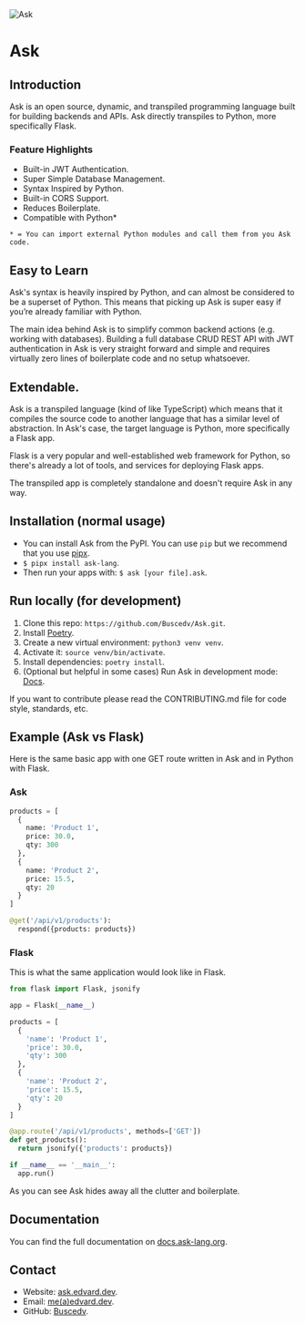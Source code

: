 <img src="https://ask.edvard.dev/banner.png" alt="Ask">

# Ask

<!-- [![CircleCI](https://circleci.com/gh/circleci/circleci-docs.svg?style=svg)](https://circleci.com/gh/Buscedv/Ask) -->

## Introduction
Ask is an open source, dynamic, and transpiled programming language built for building backends and APIs. Ask directly transpiles to Python, more specifically Flask.

### Feature Highlights
- Built-in JWT Authentication.
- Super Simple Database Management.
- Syntax Inspired by Python.
- Built-in CORS Support.
- Reduces Boilerplate.
- Compatible with Python*

`* = You can import external Python modules and call them from you Ask code.`

## Easy to Learn
Ask's syntax is heavily inspired by Python, and can almost be considered to be a superset of Python. This means that picking up Ask is super easy if you’re already familiar with Python.

The main idea behind Ask is to simplify common backend actions (e.g. working with databases). Building a full database CRUD REST API with JWT authentication in Ask is very straight forward and simple and requires virtually zero lines of boilerplate code and no setup whatsoever.

## Extendable.
Ask is a transpiled language (kind of like TypeScript) which means that it compiles the source code to another language that has a similar level of abstraction. In Ask's case, the target language is Python, more specifically a Flask app.

Flask is a very popular and well-established web framework for Python, so there's already a lot of tools, and services for deploying Flask apps.

The transpiled app is completely standalone and doesn't require Ask in any way.

## Installation (normal usage)
- You can install Ask from the PyPI. You can use `pip` but we recommend that you use [pipx](https://pipxproject.github.io/pipx/).
- `$ pipx install ask-lang`.
- Then run your apps with: `$ ask [your file].ask`.

## Run locally (for development)
1. Clone this repo: `https://github.com/Buscedv/Ask.git`.
2. Install [Poetry](https://python-poetry.org/).
3. Create a new virtual environment: `python3 venv venv`.
4. Activate it: `source venv/bin/activate`.
5. Install dependencies: `poetry install`.
6. (Optional but helpful in some cases) Run Ask in development mode: [Docs](https://docs.ask-lang.org/development-tools/running-in-development-mode1).

If you want to contribute please read the CONTRIBUTING.md file for code style, standards, etc.

## Example (Ask vs Flask)
Here is the same basic app with one GET route written in Ask and in Python with Flask.

### Ask
```python
products = [
  {
    name: 'Product 1',
    price: 30.0,
    qty: 300
  },
  {
    name: 'Product 2',
    price: 15.5,
    qty: 20
  }
]

@get('/api/v1/products'):
  respond({products: products})
```

### Flask
This is what the same application would look like in Flask.

```python
from flask import Flask, jsonify

app = Flask(__name__)

products = [
  {
    'name': 'Product 1',
    'price': 30.0,
    'qty': 300
  },
  {
    'name': 'Product 2',
    'price': 15.5,
    'qty': 20
  }
]

@app.route('/api/v1/products', methods=['GET'])
def get_products():
  return jsonify({'products': products})

if __name__ == '__main__':
  app.run()
```

As you can see Ask hides away all the clutter and boilerplate.

## Documentation
You can find the full documentation on [docs.ask-lang.org](https://docs.ask-lang.org).

## Contact
- Website: [ask.edvard.dev](https://ask.edvard.dev).
- Email: [me(a)edvard.dev](mailto:me@edvard.dev).
- GitHub: [Buscedv](https://github.com/Buscedv).
